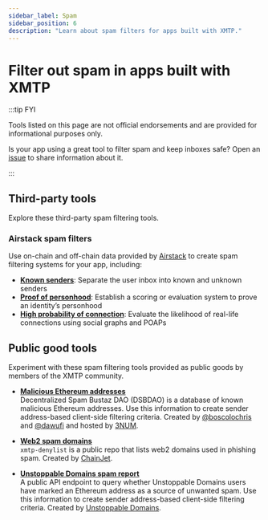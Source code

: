 ```yaml
---
sidebar_label: Spam
sidebar_position: 6
description: "Learn about spam filters for apps built with XMTP."
---
```


# Filter out spam in apps built with XMTP

:::tip FYI

Tools listed on this page are not official endorsements and are provided for informational purposes only. 

Is your app using a great tool to filter spam and keep inboxes safe? Open an [issue](https://github.com/xmtp/xmtp-dot-org/issues) to share information about it.

:::

## Third-party tools

Explore these third-party spam filtering tools.

### Airstack spam filters

Use on-chain and off-chain data provided by [Airstack](https://www.airstack.xyz/) to create spam filtering systems for your app, including:

- [**Known senders**](https://docs.airstack.xyz/airstack-docs-and-faqs/guides/xmtp/spam-filters/known-senders): Separate the user inbox into known and unknown senders
- [**Proof of personhood**](https://docs.airstack.xyz/airstack-docs-and-faqs/guides/xmtp/spam-filters/proof-of-personhood): Establish a scoring or evaluation system to prove an identity’s personhood
- [**High probability of connection**](https://docs.airstack.xyz/airstack-docs-and-faqs/guides/xmtp/spam-filters/high-probability-of-connection): Evaluate the likelihood of real-life connections using social graphs and POAPs
  
## Public good tools

Experiment with these spam filtering tools provided as public goods by members of the XMTP community.

- [**Malicious Ethereum addresses**](https://github.com/3numdao/dsbdao)  
  Decentralized Spam Bustaz DAO (DSBDAO) is a database of known malicious Ethereum addresses. Use this information to create sender address-based client-side filtering criteria. Created by [@boscolochris](https://twitter.com/boscolochris) and [@dawufi](https://warpcast.com/dawufi) and hosted by [3NUM](https://3num.co/).

- [**Web2 spam domains**](https://github.com/chainjet/xmtp-denylist)  
  `xmtp-denylist` is a public repo that lists web2 domains used in phishing spam. Created by [ChainJet](https://chainjet.io/).

- [**Unstoppable Domains spam report**](https://docs.unstoppabledomains.com/openapi/messaging-v1/#tag/Chat/paths/~1xmtp~1spam~1%7Baddress%7D/get)  
  A public API endpoint to query whether Unstoppable Domains users have marked an Ethereum address as a source of unwanted spam. Use this information to create sender address-based client-side filtering criteria. Created by [Unstoppable Domains](https://unstoppabledomains.com/).
